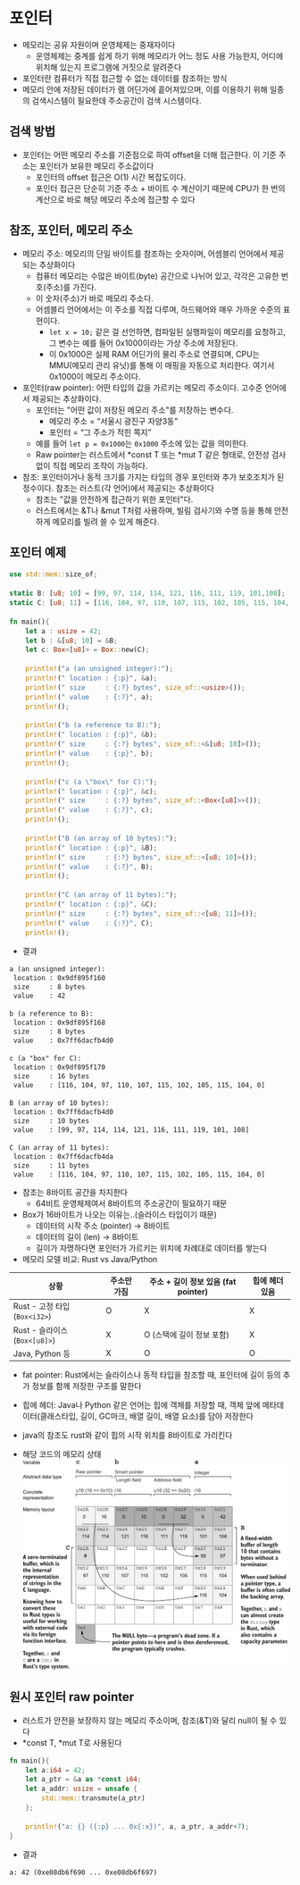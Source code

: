 # 포인터


- 메모리는 공유 자원이며 운영체제는 중재자이다
    - 운영체제는 중계를 쉽게 하기 위해 메모리가 어느 정도 사용 가능한지, 어디에 위치해 있는지 프로그램에 거짓으로 알려준다
- 포인터란 컴퓨터가 직접 접근할 수 없는 데이터를 참조하는 방식
- 메모리 안에 저장된 데이터가 램 어딘가에 흩어져있으며, 이를 이용하기 위해 일종의 검색시스템이 필요한데 주소공간이 검색 시스템이다.

## 검색 방법

- 포인터는 어떤 메모리 주소를 기준점으로 하여 offset을 더해 접근한다. 이 기준 주소는 포인터가 보유한 메모리 주소값이다
    - 포인터의 offset 접근은 O(1) 시간 복잡도이다.
    - 포인터 접근은 단순히 기준 주소 + 바이트 수 계산이기 때문에 CPU가 한 번의 계산으로 바로 해당 메모리 주소에 접근할 수 있다

## 참조, 포인터, 메모리 주소

- 메모리 주소: 메모리의 단일 바이트를 참조하는 숫자이며, 어셈블리 언어에서 제공되는 추상화이다
    - 컴퓨터 메모리는 수많은 바이트(byte) 공간으로 나뉘어 있고, 각각은 고유한 번호(주소)를 가진다.
    - 이 숫자(주소)가 바로 메모리 주소다.
    - 어셈블리 언어에서는 이 주소를 직접 다루며, 하드웨어와 매우 가까운 수준의 표현이다.
        - `let x = 10;` 같은 걸 선언하면, 컴파일된 실행파일이 메모리를 요청하고, 그 변수는 예를 들어 0x1000이라는 가상 주소에 저장된다.
        - 이 0x1000은 실제 RAM 어딘가의 물리 주소로 연결되며, CPU는 MMU(메모리 관리 유닛)를 통해 이 매핑을 자동으로 처리한다. 여기서 0x1000이 메모리 주소이다.
- 포인터(raw pointer): 어떤 타입의 값을 가르키는 메모리 주소이다. 고수준 언어에서 제공되는 추상화이다.
    - 포인터는 "어떤 값이 저장된 메모리 주소"를 저장하는 변수다.
        - 메모리 주소 = “서울시 광진구 자양3동”
        - 포인터 = “그 주소가 적힌 쪽지”
    - 예를 들어 `let p = 0x1000`는 `0x1000` 주소에 있는 값을 의미한다.
    - Raw pointer는 러스트에서 *const T 또는 *mut T 같은 형태로, 안전성 검사 없이 직접 메모리 조작이 가능하다.
- 참조: 포인터이거나 동적 크기를 가지는 타입의 경우 포인터와 추가 보호조치가 된 정수이다. 참조는 러스트(각 언어)에서 제공되는 추상화이다
    - 참조는 "값을 안전하게 접근하기 위한 포인터"다.
    - 러스트에서는 &T나 &mut T처럼 사용하며, 빌림 검사기와 수명 등을 통해 안전하게 메모리를 빌려 쓸 수 있게 해준다.

## 포인터 예제

```rust
use std::mem::size_of;

static B: [u8; 10] = [99, 97, 114, 114, 121, 116, 111, 119, 101,108];
static C: [u8; 11] = [116, 104, 97, 110, 107, 115, 102, 105, 115, 104, 0];

fn main(){
    let a : usize = 42;
    let b : &[u8; 10] = &B;
    let c: Box<[u8]> = Box::new(C);

    println!("a (an unsigned integer):");
    println!(" location : {:p}", &a);
    println!(" size     : {:?} bytes", size_of::<usize>());
    println!(" value    : {:?}", a);
    println!();

    println!("b (a reference to B):");
    println!(" location : {:p}", &b);
    println!(" size     : {:?} bytes", size_of::<&[u8; 10]>());
    println!(" value    : {:p}", b);
    println!();

    println!("c (a \"box\" for C):");
    println!(" location : {:p}", &c);
    println!(" size     : {:?} bytes", size_of::<Box<[u8]>>());
    println!(" value    : {:?}", c);
    println!();

    println!("B (an array of 10 bytes):");
    println!(" location : {:p}", &B);
    println!(" size     : {:?} bytes", size_of::<[u8; 10]>());
    println!(" value    : {:?}", B);
    println!();
    
    println!("C (an array of 11 bytes):");
    println!(" location : {:p}", &C);
    println!(" size     : {:?} bytes", size_of::<[u8; 11]>());
    println!(" value    : {:?}", C);
    println!();
```

- 결과

```shell
a (an unsigned integer):
 location : 0x9df895f160
 size     : 8 bytes
 value    : 42

b (a reference to B):
 location : 0x9df895f168
 size     : 8 bytes
 value    : 0x7ff6dacfb4d0

c (a "box" for C):
 location : 0x9df895f170
 size     : 16 bytes
 value    : [116, 104, 97, 110, 107, 115, 102, 105, 115, 104, 0]

B (an array of 10 bytes):
 location : 0x7ff6dacfb4d0
 size     : 10 bytes
 value    : [99, 97, 114, 114, 121, 116, 111, 119, 101, 108]

C (an array of 11 bytes):
 location : 0x7ff6dacfb4da
 size     : 11 bytes
 value    : [116, 104, 97, 110, 107, 115, 102, 105, 115, 104, 0]
```

- 참조는 8바이트 공간을 차지한다
    - 64비트 운영체제여서 8바이트의 주소공간이 필요하기 때문
- Box가 16바이트가 나오는 이유는..(슬라이스 타입이기 때문)
    - 데이터의 시작 주소 (pointer) → 8바이트
    - 데이터의 길이 (len) → 8바이트
    - 길이가 자명하다면 포인터가 가르키는 위치에 차례대로 데이터를 쌓는다
- 메모리 모델 비교: Rust vs Java/Python

| 상황                         | 주소만 가짐       | 주소 + 길이 정보 있음 (fat pointer) | 힙에 헤더 있음 |
|------------------------------|-------------------|--------------------------------------|----------------|
| Rust - 고정 타입 (`Box<i32>`)   | O               | X                                   | X             |
| Rust - 슬라이스 (`Box<[u8]>`) | X               | O (스택에 길이 정보 포함)            | X             |
| Java, Python 등              | X                | O                                   | O             |

- fat pointer: Rust에서는 슬라이스나 동적 타입을 참조할 때, 포인터에 길이 등의 추가 정보를 함께 저장한 구조를 말한다
- 힙에 헤더: Java나 Python 같은 언어는 힙에 객체를 저장할 때, 객체 앞에 메타데이터(클래스타입, 길이, GC마크, 배열 길이, 배열 요소)를 담아 저장한다
- java의 참조도 rust와 같이 힙의 시작 위치를 8바이트로 가리킨다

- 해당 코드의 메모리 상태
![images](images/memory1.png)

## 원시 포인터 raw pointer

- 러스트가 안전을 보장하지 않는 메모리 주소이며, 참조(&T)와 달리 null이 될 수 있다
- *const T, *mut T로 사용된다

```rust
fn main(){
    let a:i64 = 42;
    let a_ptr = &a as *const i64;
    let a_addr: usize = unsafe {
        std::mem::transmute(a_ptr)
    };

    println!("a: {} ({:p} ... 0x{:x})", a, a_ptr, a_addr+7);
}
```
- 결과
```shell
a: 42 (0xe08db6f690 ... 0xe08db6f697)
```